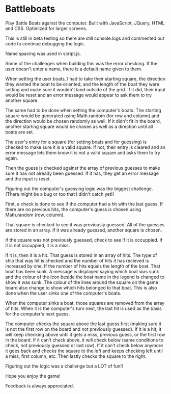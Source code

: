 # Battleboats
Play Battle Boats against the computer. Built with JavaScript, JQuery, HTML and CSS. Optimized for larger screens.

This is still in beta testing so there are still console.logs and commented out code to continue debugging the logic.

Name spacing was used in script.js.

Some of the challenges when building this was the error checking. 
If the user doesn't enter a name, there is a default name given to them.

When setting the user boats, I had to take their starting square, the direction they wanted the boat to be oriented, and the length of the boat they were setting and make sure it wouldn't land outside of the grid. 
If it did, their input would be reset and an error message would appear to ask them to try another square.

The same had to be done when setting the computer's boats. The starting square would be generated using Math.random (for row and column) and the direction would be chosen randomly as well. 
If it didn't fit in the board, another starting square would be chosen as well as a direction until all boats are set.

The user's entry for a square (for setting boats and for guessing) is checked to make sure it is a valid square. 
If not, their entry is cleared and an error message lets them know it is not a valid square and asks them to try again.

Then the guess is checked against the array of previous guesses to make sure it has not already been guessed.
If it has, they get an error message and the input is reset.

Figuring out the computer's guessing logic was the biggest challenge. (There might be a bug or too that I didn't catch yet!)

First, a check is done to see if the computer had a hit with the last guess.
If there are no previous hits, the computer's guess is chosen using Math.random (row, column).

That square is checked to see if was previously guessed. All of the guesses are stored in an array.
If it was already guessed, another square is chosen.

If the square was not previously guessed, check to see if it is occuppied.
If it is not occuppied, it is a miss. 

If it is, then it is a hit. That guess is stored in an array of hits.
The type of ship that was hit is checked and the number of hits it has recieved is increased by one.
If the number of hits equals the length of the boat. That boat has been sunk.
A message is displayed saying which boat was sunk and the colour of the icon beside the boat name in the legend is changed to show it was sunk. The colour of the lines around the square on the game board also change to show which hits belonged to that boat.
This is also done when the user sinks one of the computer's boats.

When the computer sinks a boat, those squares are removed from the array of hits. 
When it is the computer's turn next, the last hit is used as the basis for the computer's next guess.

The computer checks the square above the last guess first (making sure it is not the first row on the board and not previously guessed).
If it is a hit, it will keep checking above until it gets a miss, previous guess, or the first row in the board.
If it can't check above, it will check below (same conditions to check, not previously guessed or last row).
If it can't check below anymore it goes back and checks the square to the left and keeps checking left until a miss, first column, etc.
Then lastly checks the square to the right.

Figuring out the logic was a challenge but a LOT of fun!!

Hope you enjoy the game!

Feedback is always appreciated.
